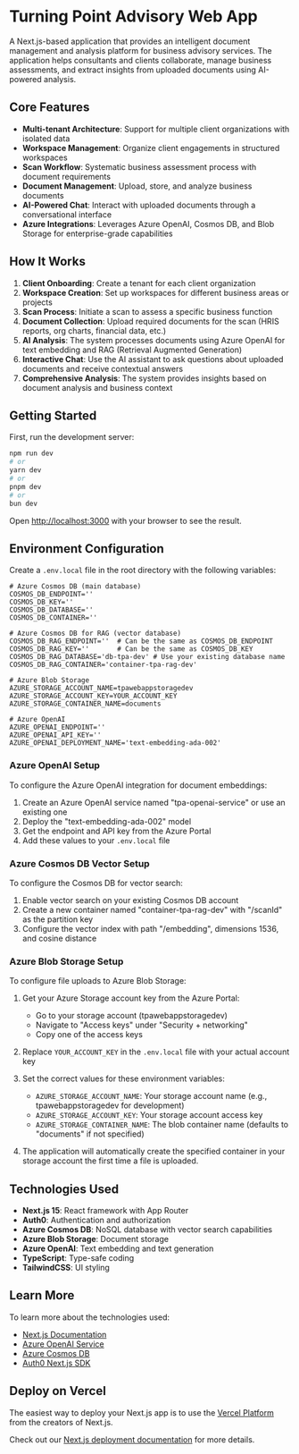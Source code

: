 # Turning Point Advisory Web App

A Next.js-based application that provides an intelligent document management and analysis platform for business advisory services. The application helps consultants and clients collaborate, manage business assessments, and extract insights from uploaded documents using AI-powered analysis.

## Core Features

- **Multi-tenant Architecture**: Support for multiple client organizations with isolated data
- **Workspace Management**: Organize client engagements in structured workspaces
- **Scan Workflow**: Systematic business assessment process with document requirements
- **Document Management**: Upload, store, and analyze business documents
- **AI-Powered Chat**: Interact with uploaded documents through a conversational interface
- **Azure Integrations**: Leverages Azure OpenAI, Cosmos DB, and Blob Storage for enterprise-grade capabilities

## How It Works

1. **Client Onboarding**: Create a tenant for each client organization
2. **Workspace Creation**: Set up workspaces for different business areas or projects
3. **Scan Process**: Initiate a scan to assess a specific business function
4. **Document Collection**: Upload required documents for the scan (HRIS reports, org charts, financial data, etc.)
5. **AI Analysis**: The system processes documents using Azure OpenAI for text embedding and RAG (Retrieval Augmented Generation)
6. **Interactive Chat**: Use the AI assistant to ask questions about uploaded documents and receive contextual answers
7. **Comprehensive Analysis**: The system provides insights based on document analysis and business context

## Getting Started

First, run the development server:

```bash
npm run dev
# or
yarn dev
# or
pnpm dev
# or
bun dev
```

Open [http://localhost:3000](http://localhost:3000) with your browser to see the result.

## Environment Configuration

Create a `.env.local` file in the root directory with the following variables:

```
# Azure Cosmos DB (main database)
COSMOS_DB_ENDPOINT=''
COSMOS_DB_KEY=''
COSMOS_DB_DATABASE=''
COSMOS_DB_CONTAINER=''

# Azure Cosmos DB for RAG (vector database)
COSMOS_DB_RAG_ENDPOINT=''  # Can be the same as COSMOS_DB_ENDPOINT
COSMOS_DB_RAG_KEY=''       # Can be the same as COSMOS_DB_KEY
COSMOS_DB_RAG_DATABASE='db-tpa-dev' # Use your existing database name
COSMOS_DB_RAG_CONTAINER='container-tpa-rag-dev'

# Azure Blob Storage
AZURE_STORAGE_ACCOUNT_NAME=tpawebappstoragedev
AZURE_STORAGE_ACCOUNT_KEY=YOUR_ACCOUNT_KEY
AZURE_STORAGE_CONTAINER_NAME=documents

# Azure OpenAI
AZURE_OPENAI_ENDPOINT=''
AZURE_OPENAI_API_KEY=''
AZURE_OPENAI_DEPLOYMENT_NAME='text-embedding-ada-002'
```

### Azure OpenAI Setup

To configure the Azure OpenAI integration for document embeddings:

1. Create an Azure OpenAI service named "tpa-openai-service" or use an existing one
2. Deploy the "text-embedding-ada-002" model
3. Get the endpoint and API key from the Azure Portal
4. Add these values to your `.env.local` file

### Azure Cosmos DB Vector Setup

To configure the Cosmos DB for vector search:

1. Enable vector search on your existing Cosmos DB account
2. Create a new container named "container-tpa-rag-dev" with "/scanId" as the partition key
3. Configure the vector index with path "/embedding", dimensions 1536, and cosine distance

### Azure Blob Storage Setup

To configure file uploads to Azure Blob Storage:

1. Get your Azure Storage account key from the Azure Portal:
   - Go to your storage account (tpawebappstoragedev)
   - Navigate to "Access keys" under "Security + networking"
   - Copy one of the access keys
   
2. Replace `YOUR_ACCOUNT_KEY` in the `.env.local` file with your actual account key

3. Set the correct values for these environment variables:
   - `AZURE_STORAGE_ACCOUNT_NAME`: Your storage account name (e.g., tpawebappstoragedev for development)
   - `AZURE_STORAGE_ACCOUNT_KEY`: Your storage account access key
   - `AZURE_STORAGE_CONTAINER_NAME`: The blob container name (defaults to "documents" if not specified)

4. The application will automatically create the specified container in your storage account the first time a file is uploaded.

## Technologies Used

- **Next.js 15**: React framework with App Router
- **Auth0**: Authentication and authorization
- **Azure Cosmos DB**: NoSQL database with vector search capabilities
- **Azure Blob Storage**: Document storage
- **Azure OpenAI**: Text embedding and text generation
- **TypeScript**: Type-safe coding
- **TailwindCSS**: UI styling

## Learn More

To learn more about the technologies used:

- [Next.js Documentation](https://nextjs.org/docs)
- [Azure OpenAI Service](https://learn.microsoft.com/en-us/azure/ai-services/openai/)
- [Azure Cosmos DB](https://learn.microsoft.com/en-us/azure/cosmos-db/)
- [Auth0 Next.js SDK](https://auth0.com/docs/quickstart/webapp/nextjs)

## Deploy on Vercel

The easiest way to deploy your Next.js app is to use the [Vercel Platform](https://vercel.com/new?utm_medium=default-template&filter=next.js&utm_source=create-next-app&utm_campaign=create-next-app-readme) from the creators of Next.js.

Check out our [Next.js deployment documentation](https://nextjs.org/docs/app/building-your-application/deploying) for more details.
